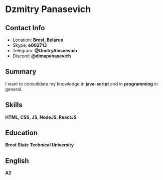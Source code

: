 # Dzmitry Panasevich

## Contact Info
* Location: **Brest, Belarus**
* Skype: **e002713**
* Telegram: **@DmitryAleseevich**
* Discord: **@dimapanasevich**


## Summary
I want to consolidate my knowledge in **java-script** and in **programming** in general.


## Skills
**HTML, CSS, JS, NodeJS, ReactJS**


## Education
**Brest State Technical University**


## English
**A2**